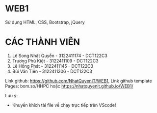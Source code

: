 # WEB1
Sử dụng HTML, CSS, Bootstrap, jQuery

# CÁC THÀNH VIÊN
1. Lê Song Nhật Quyền - 3122411174 - DCT122C3
2. Trương Phú Kiệt - 3122411109 - DCT122C3
3. Lê Hồng Phát - 3122411145 - DCT122C3
4. Bùi Văn Tiến - 3122411206 - DCT122C3

Link github: https://github.com/NhatQuyenIT/WEB1, Link github template Pages: bom.so/HHPC hoặc https://nhatquyenit.github.io/WEB1/

Lưu ý: 
- Khuyến khích tải file về chạy trực tiếp trên VScode!